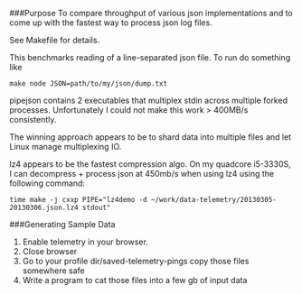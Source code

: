 ###Purpose
 To compare throughput of various json implementations and to come up with the fastest way to process json log files.

See Makefile for details.

This benchmarks reading of a line-separated json file. To run do something like

```
make node JSON=path/to/my/json/dump.txt
```

pipejson contains 2 executables that multiplex stdin across multiple forked processes. Unfortunately I could not make this work > 400MB/s consistently. 

The winning approach appears to be to shard data into multiple files and let Linux manage multiplexing IO.

lz4 appears to be the fastest compression algo. On my quadcore i5-3330S, I can decompress + process json at 450mb/s when using lz4 using the following command:
```
time make -j cxxp PIPE="lz4demo -d ~/work/data-telemetry/20130305-20130306.json.lz4 stdout"
```

###Generating Sample Data

1. Enable telemetry in your browser.
2. Close browser
3. Go to your profile dir/saved-telemetry-pings copy those files somewhere safe
4. Write a program to cat those files into a few gb of input data
